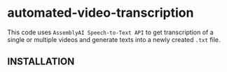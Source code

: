 # automated-video-transcription
  This code uses ```AssemblyAI Speech-to-Text API``` to get transcription of a single or multiple videos and generate texts into a newly created  ```.txt``` file.

## INSTALLATION
